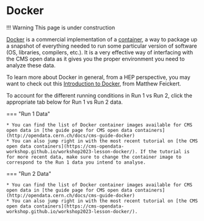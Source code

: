 # Docker

!!! Warning
    This page is under construction

[Docker](https://www.docker.com/) is a commercial implementation
of a [container](https://www.docker.com/resources/what-container), a way to package
up a snapshot of everything needed to run some particular version
of software (OS, libraries, compilers, etc.). It is a very effective
way of interfacing with the CMS open data as it gives you the proper
environment you need to analyze these data.

To learn more about Docker in general, from a HEP perspective, you
may want to check out this
[Introduction to Docker](https://awesome-workshop.github.io/intro-to-docker/),
from Matthew Feickert.

To account for the different running conditions in Run 1 vs Run 2, click the appropriate tab below for Run 1 vs Run 2 data.

=== "Run 1 Data"

    * You can find the list of Docker container images available for CMS open data in [the guide page for CMS open data containers](http://opendata.cern.ch/docs/cms-guide-docker)
    * You can also jump right in with the most recent tutorial on [the CMS open data containers](https://cms-opendata-workshop.github.io/workshop2023-lesson-docker/). If the tutorial is for more recent data, make sure to change the container image to correspond to the Run 1 data you intend to analyse.

=== "Run 2 Data"

    * You can find the list of Docker container images available for CMS open data in [the guide page for CMS open data containers](http://opendata.cern.ch/docs/cms-guide-docker)
    * You can also jump right in with the most recent tutorial on [the CMS open data containers](https://cms-opendata-workshop.github.io/workshop2023-lesson-docker/).

